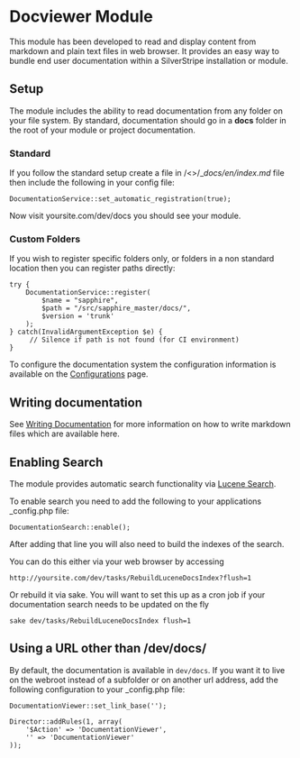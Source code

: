 # Docviewer Module

This module has been developed to read and display content from markdown and 
plain text files in web browser. It provides an easy way to bundle end user 
documentation within a SilverStripe installation or module.

## Setup

The module includes the ability to read documentation from any folder on your
file system. By standard, documentation should go in a __docs__ folder in the
root of your module or project documentation.

### Standard

If you follow the standard setup create a file in /<<module>>/__docs/_en/index.md__ 
file then include the following in your config file:

	DocumentationService::set_automatic_registration(true);

Now visit yoursite.com/dev/docs you should see your module.

### Custom Folders

If you wish to register specific folders only, or folders in a non standard 
location then you can register paths directly:

	try {	
		DocumentationService::register(
			$name = "sapphire", 
			$path = "/src/sapphire_master/docs/", 
			$version = 'trunk'
		);
	} catch(InvalidArgumentException $e) {
		 // Silence if path is not found (for CI environment)
	}


To configure the documentation system the configuration information is 
available on the [Configurations](dev/docs/en/docviewer/configuration-options)
page.

## Writing documentation

See [Writing Documentation](dev/docs/en/sapphiredocs/writing-documentation) 
for more information on how to write markdown files which are available here. 


## Enabling Search

The module provides automatic search functionality via [Lucene Search](http://lucene.apache.org/java/docs/index.html). 

To enable search you need to add the following to your applications _config.php 
file:

	DocumentationSearch::enable();
	
After adding that line you will also need to build the indexes of the search. 

You can do this either via your web browser by accessing

	http://yoursite.com/dev/tasks/RebuildLuceneDocsIndex?flush=1
	
Or rebuild it via sake. You will want to set this up as a cron job if your 
documentation search needs to be updated on the fly

	sake dev/tasks/RebuildLuceneDocsIndex flush=1


## Using a URL other than /dev/docs/

By default, the documentation is available in `dev/docs`. If you want it to 
live on the webroot instead of a subfolder or on another url address, add the 
following configuration to your _config.php file:

	DocumentationViewer::set_link_base('');
	
	Director::addRules(1, array(
		'$Action' => 'DocumentationViewer',
		'' => 'DocumentationViewer'
	));
